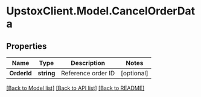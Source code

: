 # UpstoxClient.Model.CancelOrderData
## Properties

Name | Type | Description | Notes
------------ | ------------- | ------------- | -------------
**OrderId** | **string** | Reference order ID | [optional] 

[[Back to Model list]](../README.md#documentation-for-models) [[Back to API list]](../README.md#documentation-for-api-endpoints) [[Back to README]](../README.md)

